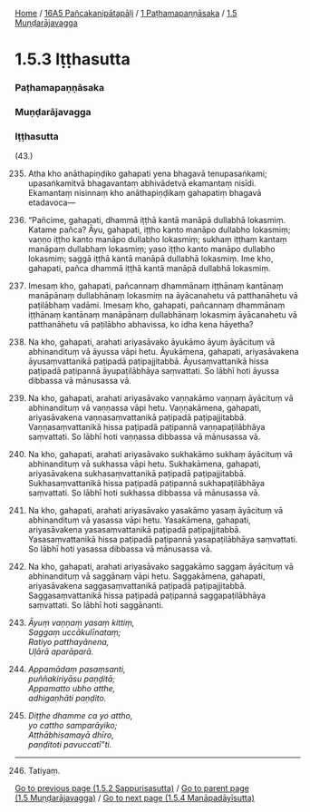
[Home](/) / [16A5 Pañcakanipātapāḷi](/tipitaka/16A5.md) / [1 Paṭhamapaṇṇāsaka](/tipitaka/16A5/1.md) / [1.5 Muṇḍarājavagga](/tipitaka/16A5/1/1.5.md)

# 1.5.3 Iṭṭhasutta

### Paṭhamapaṇṇāsaka

### Muṇḍarājavagga

### Iṭṭhasutta

(43.)

235. Atha kho anāthapiṇḍiko gahapati yena bhagavā tenupasaṅkami; upasaṅkamitvā bhagavantaṃ abhivādetvā ekamantaṃ nisīdi. Ekamantaṃ nisinnaṃ kho anāthapiṇḍikaṃ gahapatiṃ bhagavā etadavoca—

236. “Pañcime, gahapati, dhammā iṭṭhā kantā manāpā dullabhā lokasmiṃ. Katame pañca? Āyu, gahapati, iṭṭho kanto manāpo dullabho lokasmiṃ; vaṇṇo iṭṭho kanto manāpo dullabho lokasmiṃ; sukhaṃ iṭṭhaṃ kantaṃ manāpaṃ dullabhaṃ lokasmiṃ; yaso iṭṭho kanto manāpo dullabho lokasmiṃ; saggā iṭṭhā kantā manāpā dullabhā lokasmiṃ. Ime kho, gahapati, pañca dhammā iṭṭhā kantā manāpā dullabhā lokasmiṃ.

237. Imesaṃ kho, gahapati, pañcannaṃ dhammānaṃ iṭṭhānaṃ kantānaṃ manāpānaṃ dullabhānaṃ lokasmiṃ na āyācanahetu vā patthanāhetu vā paṭilābhaṃ vadāmi. Imesaṃ kho, gahapati, pañcannaṃ dhammānaṃ iṭṭhānaṃ kantānaṃ manāpānaṃ dullabhānaṃ lokasmiṃ āyācanahetu vā patthanāhetu vā paṭilābho abhavissa, ko idha kena hāyetha?

238. Na kho, gahapati, arahati ariyasāvako āyukāmo āyuṃ āyācituṃ vā abhinandituṃ vā āyussa vāpi hetu. Āyukāmena, gahapati, ariyasāvakena āyusaṃvattanikā paṭipadā paṭipajjitabbā. Āyusaṃvattanikā hissa paṭipadā paṭipannā āyupaṭilābhāya saṃvattati. So lābhī hoti āyussa dibbassa vā mānusassa vā.

239. Na kho, gahapati, arahati ariyasāvako vaṇṇakāmo vaṇṇaṃ āyācituṃ vā abhinandituṃ vā vaṇṇassa vāpi hetu. Vaṇṇakāmena, gahapati, ariyasāvakena vaṇṇasaṃvattanikā paṭipadā paṭipajjitabbā. Vaṇṇasaṃvattanikā hissa paṭipadā paṭipannā vaṇṇapaṭilābhāya saṃvattati. So lābhī hoti vaṇṇassa dibbassa vā mānusassa vā.

240. Na kho, gahapati, arahati ariyasāvako sukhakāmo sukhaṃ āyācituṃ vā abhinandituṃ vā sukhassa vāpi hetu. Sukhakāmena, gahapati, ariyasāvakena sukhasaṃvattanikā paṭipadā paṭipajjitabbā. Sukhasaṃvattanikā hissa paṭipadā paṭipannā sukhapaṭilābhāya saṃvattati. So lābhī hoti sukhassa dibbassa vā mānusassa vā.

241. Na kho, gahapati, arahati ariyasāvako yasakāmo yasaṃ āyācituṃ vā abhinandituṃ vā yasassa vāpi hetu. Yasakāmena, gahapati, ariyasāvakena yasasaṃvattanikā paṭipadā paṭipajjitabbā. Yasasaṃvattanikā hissa paṭipadā paṭipannā yasapaṭilābhāya saṃvattati. So lābhī hoti yasassa dibbassa vā mānusassa vā.

242. Na kho, gahapati, arahati ariyasāvako saggakāmo saggaṃ āyācituṃ vā abhinandituṃ vā saggānaṃ vāpi hetu. Saggakāmena, gahapati, ariyasāvakena saggasaṃvattanikā paṭipadā paṭipajjitabbā. Saggasaṃvattanikā hissa paṭipadā paṭipannā saggapaṭilābhāya saṃvattati. So lābhī hoti saggānanti.

243. _Āyuṃ vaṇṇaṃ yasaṃ kittiṃ,_  
_Saggaṃ uccākulīnataṃ;_  
_Ratiyo patthayānena,_  
_Uḷārā aparāparā._  


244. _Appamādaṃ pasaṃsanti,_  
_puññakiriyāsu paṇḍitā;_  
_Appamatto ubho atthe,_  
_adhigaṇhāti paṇḍito._  


245. _Diṭṭhe dhamme ca yo attho,_  
_yo cattho samparāyiko;_  
_Atthābhisamayā dhīro,_  
_paṇḍitoti pavuccatī”ti._  


---

246. Tatiyaṃ.



[Go to previous page (1.5.2 Sappurisasutta)](/tipitaka/16A5/1/1.5/1.5.2.md) / [Go to parent page (1.5 Muṇḍarājavagga)](/tipitaka/16A5/1/1.5.md) / [Go to next page (1.5.4 Manāpadāyīsutta)](/tipitaka/16A5/1/1.5/1.5.4.md)


